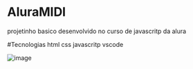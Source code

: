 # AluraMIDI

projetinho basico desenvolvido no curso  de javascritp da alura 

#Tecnologias
html 
css
javascritp
vscode

![image](https://github.com/sossego922/AluraMIDI/assets/62663466/7655afb2-c724-49eb-bf76-58cbe1b4ac82)
